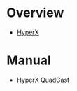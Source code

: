 # Overview

- [HyperX](https://hyperx.com/)

# Manual

- [HyperX QuadCast](https://hyperx.com/collections/microphones/products/hyperx-quadcast-usb-microphone)
